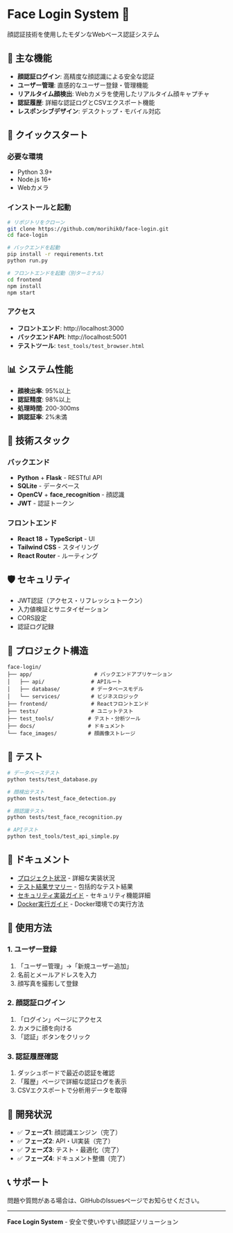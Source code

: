 # Face Login System 🔐

顔認証技術を使用したモダンなWebベース認証システム

## 🌟 主な機能

- **顔認証ログイン**: 高精度な顔認識による安全な認証
- **ユーザー管理**: 直感的なユーザー登録・管理機能
- **リアルタイム顔検出**: Webカメラを使用したリアルタイム顔キャプチャ
- **認証履歴**: 詳細な認証ログとCSVエクスポート機能
- **レスポンシブデザイン**: デスクトップ・モバイル対応

## 🚀 クイックスタート

### 必要な環境
- Python 3.9+
- Node.js 16+
- Webカメラ

### インストールと起動

```bash
# リポジトリをクローン
git clone https://github.com/morihik0/face-login.git
cd face-login

# バックエンドを起動
pip install -r requirements.txt
python run.py

# フロントエンドを起動（別ターミナル）
cd frontend
npm install
npm start
```

### アクセス
- **フロントエンド**: http://localhost:3000
- **バックエンドAPI**: http://localhost:5001
- **テストツール**: `test_tools/test_browser.html`

## 📊 システム性能

- **顔検出率**: 95%以上
- **認証精度**: 98%以上
- **処理時間**: 200-300ms
- **誤認証率**: 2%未満

## 🔧 技術スタック

### バックエンド
- **Python** + **Flask** - RESTful API
- **SQLite** - データベース
- **OpenCV** + **face_recognition** - 顔認識
- **JWT** - 認証トークン

### フロントエンド
- **React 18** + **TypeScript** - UI
- **Tailwind CSS** - スタイリング
- **React Router** - ルーティング

## 🛡️ セキュリティ

- JWT認証（アクセス・リフレッシュトークン）
- 入力値検証とサニタイゼーション
- CORS設定
- 認証ログ記録

## 📁 プロジェクト構造

```
face-login/
├── app/                    # バックエンドアプリケーション
│   ├── api/               # APIルート
│   ├── database/          # データベースモデル
│   └── services/          # ビジネスロジック
├── frontend/              # Reactフロントエンド
├── tests/                 # ユニットテスト
├── test_tools/           # テスト・分析ツール
├── docs/                 # ドキュメント
└── face_images/          # 顔画像ストレージ
```

## 🧪 テスト

```bash
# データベーステスト
python tests/test_database.py

# 顔検出テスト
python tests/test_face_detection.py

# 顔認識テスト
python tests/test_face_recognition.py

# APIテスト
python test_tools/test_api_simple.py
```

## 📖 ドキュメント

- [プロジェクト状況](./プロジェクト状況.md) - 詳細な実装状況
- [テスト結果サマリー](./テスト結果サマリー.md) - 包括的なテスト結果
- [セキュリティ実装ガイド](./SECURITY_IMPLEMENTATION.md) - セキュリティ機能詳細
- [Docker実行ガイド](./DOCKER_GUIDE.md) - Docker環境での実行方法

## 🎯 使用方法

### 1. ユーザー登録
1. 「ユーザー管理」→「新規ユーザー追加」
2. 名前とメールアドレスを入力
3. 顔写真を撮影して登録

### 2. 顔認証ログイン
1. 「ログイン」ページにアクセス
2. カメラに顔を向ける
3. 「認証」ボタンをクリック

### 3. 認証履歴確認
1. ダッシュボードで最近の認証を確認
2. 「履歴」ページで詳細な認証ログを表示
3. CSVエクスポートで分析用データを取得

## 🔄 開発状況

- ✅ **フェーズ1**: 顔認識エンジン（完了）
- ✅ **フェーズ2**: API・UI実装（完了）
- ✅ **フェーズ3**: テスト・最適化（完了）
- ✅ **フェーズ4**: ドキュメント整備（完了）

## 📞 サポート

問題や質問がある場合は、GitHubのIssuesページでお知らせください。

---

**Face Login System** - 安全で使いやすい顔認証ソリューション